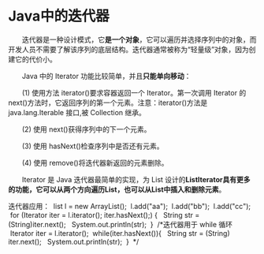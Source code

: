 # Java中的迭代器

　　迭代器是一种设计模式，它**是一个对象**，它可以遍历并选择序列中的对象，而开发人员不需要了解该序列的底层结构。迭代器通常被称为“轻量级”对象，因为创建它的代价小。

　　Java 中的 Iterator 功能比较简单，并且**只能单向移动**：

　　(1) 使用方法 iterator()要求容器返回一个 Iterator。第一次调用 Iterator 的 next()方法时，它返回序列的第一个元素。注意：iterator()方法是 java.lang.Iterable 接口,被 Collection 继承。

　　(2) 使用 next()获得序列中的下一个元素。

　　(3) 使用 hasNext()检查序列中是否还有元素。

　　(4) 使用 remove()将迭代器新返回的元素删除。

　　Iterator 是 Java 迭代器最简单的实现，为 List 设计的**ListIterator具有更多的功能，它可以从两个方向遍历List，也可以从List中插入和删除元素**。

迭代器应用：
 list l = new ArrayList();
 l.add("aa");
 l.add("bb");
 l.add("cc");
 for (Iterator iter = l.iterator(); iter.hasNext();) {
  String str = (String)iter.next();
  System.out.println(str);
 }
 /*迭代器用于 while 循环
 Iterator iter = l.iterator();
 while(iter.hasNext()){
  String str = (String) iter.next();
  System.out.println(str);
 }
 */

